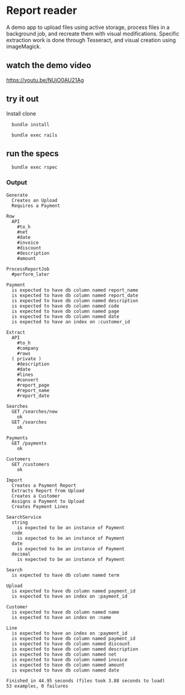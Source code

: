 # Report reader

A demo app to upload files using active storage, process files in a background job, and recreate them with visual modifications. Specific extraction work is done through Tesseract, and visual creation using imageMagick.

## watch the demo video

https://youtu.be/NUjO0AU21Ag

## try it out

Install clone

```
  bundle install
```

```
  bundle exec rails
```

## run the specs

```
  bundle exec rspec
```

### Output
```
Generate
  Creates an Upload
  Requires a Payment

Row
  API
    #to_h
    #net
    #date
    #invoice
    #discount
    #description
    #amount

ProcessReportJob
  #perform_later

Payment
  is expected to have db column named report_name
  is expected to have db column named report_date
  is expected to have db column named description
  is expected to have db column named code
  is expected to have db column named page
  is expected to have db column named date
  is expected to have an index on :customer_id

Extract
  API
    #to_h
    #company
    #rows
  ( private )
    #description
    #date
    #lines
    #convert
    #report_page
    #report_name
    #report_date

Searches
  GET /searches/new
    ok
  GET /searches
    ok

Payments
  GET /payments
    ok

Customers
  GET /customers
    ok

Import
  Creates a Payment Report
  Extracts Report from Upload
  Creates a Customer
  Assigns a Payment to Upload
  Creates Payment Lines

SearchService
  string
    is expected to be an instance of Payment
  code
    is expected to be an instance of Payment
  date
    is expected to be an instance of Payment
  decimal
    is expected to be an instance of Payment

Search
  is expected to have db column named term

Upload
  is expected to have db column named payment_id
  is expected to have an index on :payment_id

Customer
  is expected to have db column named name
  is expected to have an index on :name

Line
  is expected to have an index on :payment_id
  is expected to have db column named payment_id
  is expected to have db column named discount
  is expected to have db column named description
  is expected to have db column named net
  is expected to have db column named invoice
  is expected to have db column named amount
  is expected to have db column named date

Finished in 44.95 seconds (files took 3.88 seconds to load)
53 examples, 0 failures
```